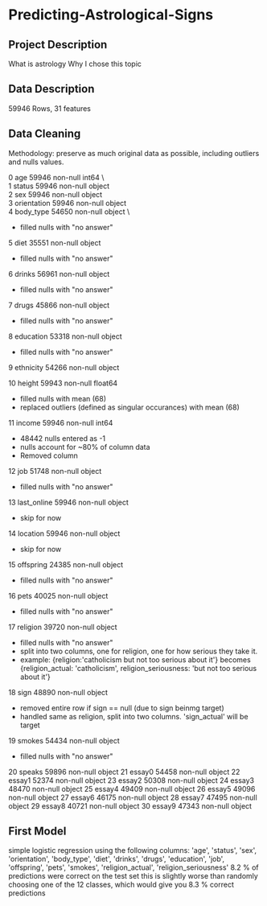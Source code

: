 # Predicting-Astrological-Signs

## Project Description
What is astrology
Why I chose this topic

## Data Description
59946 Rows, 31 features

## Data Cleaning
Methodology: preserve as much original data as possible, including outliers and nulls values.

 0   age          59946 non-null  int64 \  
 1   status       59946 non-null  object \
 2   sex          59946 non-null  object \
 3   orientation  59946 non-null  object \
 4   body_type    54650 non-null  object \
 - filled nulls with "no answer"
 
 5   diet         35551 non-null  object
 - filled nulls with "no answer"
 
 6   drinks       56961 non-null  object
 - filled nulls with "no answer"
 
 7   drugs        45866 non-null  object
 - filled nulls with "no answer"
 
 8   education    53318 non-null  object
 - filled nulls with "no answer"
 
 9   ethnicity    54266 non-null  object 
 
 
 10  height       59943 non-null  float64
 - filled nulls with mean (68)
 - replaced outliers (defined as singular occurances) with mean (68)
 
 11  income       59946 non-null  int64
 - 48442 nulls entered as -1
 - nulls account for ~80% of column data
 - Removed column
 
 12  job          51748 non-null  object
 - filled nulls with "no answer"
 
 13  last_online  59946 non-null  object
 - skip for now
 
 14  location     59946 non-null  object
 - skip for now
 
 15  offspring    24385 non-null  object
 - filled nulls with "no answer"
 
 16  pets         40025 non-null  object
 - filled nulls with "no answer"
 
 17  religion     39720 non-null  object
 - filled nulls with "no answer"
 - split into two columns, one for religion, one for how serious they take it. 
 - example: {religion:'catholicism but not too serious about it'} becomes {religion_actual: 'catholicism', religion_seriousness: 'but not too serious about it'}
 
 18  sign         48890 non-null  object
 - removed entire row if sign == null (due to sign beinmg target)
 - handled same as religion, split into two columns. 'sign_actual' will be target
 
 19  smokes       54434 non-null  object
 - filled nulls with "no answer"
 
 20  speaks       59896 non-null  object 
 21  essay0       54458 non-null  object 
 22  essay1       52374 non-null  object 
 23  essay2       50308 non-null  object 
 24  essay3       48470 non-null  object 
 25  essay4       49409 non-null  object 
 26  essay5       49096 non-null  object 
 27  essay6       46175 non-null  object 
 28  essay7       47495 non-null  object 
 29  essay8       40721 non-null  object 
 30  essay9       47343 non-null  object 
 
 ## First Model
 simple logistic regression using the following columns:
 'age', 'status', 'sex', 'orientation', 'body_type', 'diet', 'drinks',
       'drugs', 'education', 'job', 'offspring', 'pets', 'smokes',
       'religion_actual', 'religion_seriousness'
 8.2 % of predictions were correct on the test set
 this is slightly worse than randomly choosing one of the 12 classes, which would give you 8.3 % correct predictions
